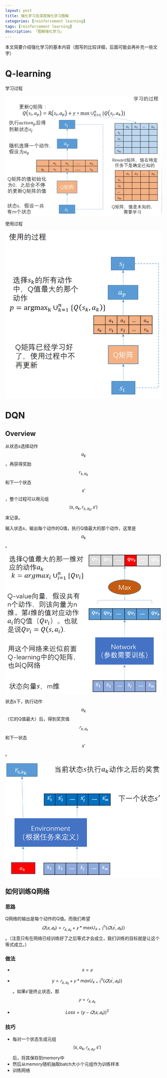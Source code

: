 ```yaml
---
layout: post  
title: 强化学习及深度强化学习图解
categories: [reinforcement learning]  
tags: [reinforcement learning]  
description: 「图解强化学习」   
---
```


本文简要介绍强化学习的基本内容（图写的比较详细，后面可能会再补充一些文字）

# Q-learning
学习过程
<center>
	<p><img src="https://raw.githubusercontent.com/xiangrongzeng/xiangrongzeng.github.io/master/_posts/graph/q-learning-learn.jpg" align="center"></p>
</center>

使用过程
<center>
	<p><img src="https://raw.githubusercontent.com/xiangrongzeng/xiangrongzeng.github.io/master/_posts/graph/q-learning-use.jpg" align="center"></p>
</center>

# DQN

## Overview
从状态s选择动作$$a_k$$，再获得奖励$$r_{s,a_k}$$和下一个状态$$s'$$，整个过程可以用元组$$(s,a_k,r_{s,a_k},s')$$来记录。

输入状态s，输出每个动作的Q值，执行Q值最大的那个动作，这里是$$a_k$$。
<center>
	<p><img src="https://raw.githubusercontent.com/xiangrongzeng/xiangrongzeng.github.io/master/_posts/graph/dqn-state2action.jpg" align="center"></p>
</center>

状态s下，执行动作$$a_k$$（它的Q值最大）后，得到奖赏值$$𝑟_{𝑠,𝑎_𝑘}$$和下一状态$$s'$$。
<center>
	<p><img src="https://raw.githubusercontent.com/xiangrongzeng/xiangrongzeng.github.io/master/_posts/graph/dqn-stateaction2rewardnewstate.jpg" align="center"></p>
</center>

## 如何训练Q网络

### 思路

Q网络的输出是每个动作的Q值。而我们希望$$𝑄(𝑠,𝑎_𝑘)=𝑟_{𝑠,𝑎_𝑘}+𝛾*maxU^n_{𝑘=1}\{𝑄(𝑠^′,𝑎_𝑘 )\}$$。（注意只有在网络已经训练好了之后等式才会成立，我们训练的目标就是让这个等式成立。）

### 做法

- $$x=𝑠$$

- $$y=𝑟_{𝑠,𝑎_𝑘}+𝛾*maxU^n_{𝑘=1}\{𝑄(𝑠^′,𝑎_𝑘 )\}$$。如果𝑠′是终止状态，那$$𝑦=𝑟_{𝑠,𝑎_𝑘}$$


- $$Loss=(y−𝑄(𝑠,𝑎_𝑘 ))^2$$

### 技巧
- 每对一个状态生成元组$$(s,a_k,𝑟_{𝑠,𝑎_𝑘},s')$$后，将其保存到memory中
- 然后从memory随机抽取batch大小个元组作为训练样本
- 训练网络
